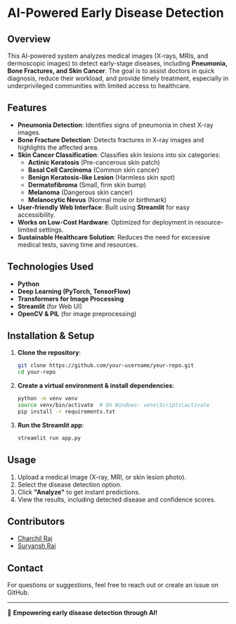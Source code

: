 # AI-Powered Early Disease Detection

## Overview
This AI-powered system analyzes medical images (X-rays, MRIs, and dermoscopic images) to detect early-stage diseases, including **Pneumonia, Bone Fractures, and Skin Cancer**. The goal is to assist doctors in quick diagnosis, reduce their workload, and provide timely treatment, especially in underprivileged communities with limited access to healthcare.

## Features
- **Pneumonia Detection**: Identifies signs of pneumonia in chest X-ray images.
- **Bone Fracture Detection**: Detects fractures in X-ray images and highlights the affected area.
- **Skin Cancer Classification**: Classifies skin lesions into six categories:
  - **Actinic Keratosis** (Pre-cancerous skin patch)
  - **Basal Cell Carcinoma** (Common skin cancer)
  - **Benign Keratosis-like Lesion** (Harmless skin spot)
  - **Dermatofibroma** (Small, firm skin bump)
  - **Melanoma** (Dangerous skin cancer)
  - **Melanocytic Nevus** (Normal mole or birthmark)
- **User-friendly Web Interface**: Built using **Streamlit** for easy accessibility.
- **Works on Low-Cost Hardware**: Optimized for deployment in resource-limited settings.
- **Sustainable Healthcare Solution**: Reduces the need for excessive medical tests, saving time and resources.

## Technologies Used
- **Python**
- **Deep Learning (PyTorch, TensorFlow)**
- **Transformers for Image Processing**
- **Streamlit** (for Web UI)
- **OpenCV & PIL** (for image preprocessing)

## Installation & Setup
1. **Clone the repository**:
   ```bash
   git clone https://github.com/your-username/your-repo.git
   cd your-repo
   ```
2. **Create a virtual environment & install dependencies**:
   ```bash
   python -m venv venv
   source venv/bin/activate  # On Windows: venv\Scripts\activate
   pip install -r requirements.txt
   ```
3. **Run the Streamlit app**:
   ```bash
   streamlit run app.py
   ```

## Usage
1. Upload a medical image (X-ray, MRI, or skin lesion photo).
2. Select the disease detection option.
3. Click **"Analyze"** to get instant predictions.
4. View the results, including detected disease and confidence scores.

## Contributors  
- [Charchil Raj](https://www.linkedin.com/in/charchilraj)  
- [Suryansh Rai](https://www.linkedin.com/in/suryanshrai011)  



## Contact
For questions or suggestions, feel free to reach out or create an issue on GitHub.

---
🚀 **Empowering early disease detection through AI!**

